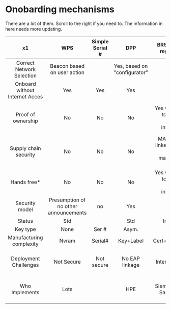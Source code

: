 # Onobarding mechanisms

There are a lot of them.  Scroll to the right if you need to.  The information in here needs more updating.


|  x1 | WPS | Simple Serial # | DPP | BRSKI w/pre-registration | BRSKI with POP no pre-registration | BRSKI / THREAD | OCF | Alljoyn | Bluetooth | EAP-NOOB | Intel SDO | 3G/4G/5G | LoRaWAN | Zigbee |
|:---:|:---:|:---:|:---:|:---:|:---:|:---:|:---:|:---:|:---:|:---:|:---:|:---:|:---:|:---:|
| Correct Network Selection | Beacon based on user action |   | Yes, based on "configurator" | Hunt | Hunt |   | SoftAP / Beacon | Yes | Via Manual Pairing | Hunt |    |  | | Hunt |
| Onboard without Internet Acces  | Yes | Yes | Yes | No | Yes | No | Yes | Yes | Yes | Yes | Yes | No | | |
| Proof of ownership | No | No | No | Yes when linked to sales or system integrators | Yes when linked to sales or system integrators | Yes when linked to sales or system integrators | Yes | Yes | No | No | Yes | | | No |
| Supply chain security | No | No | No | MASA can be linked to supply chain management tools |   | MASA can be linked to supply chain management tools | No | No | No | No |   | | | No |
| Hands free* | No | No | No | Yes when linked to sales or system integrators | No | Yes with a MASA | No | No | Not with proof of posession | No | Yes | Yes? | | Not securely |
| Security model | Presumption of no other announcements | no | Yes | Yes | Yes |   | Yes |   | No real PoP | Dynamic Code Gen | Yes | | | Pre-provisioned |
| Status | Std |   | Std | In stream | Beginning |   | Std | Std | Std | Beginning |   | | | Std |
| Key type | None | Ser # | Asym. | X.509 | X.509+private |   | Asym | Asym | Asym | Asym | Asym | | |
| Manufacturing complexity | Nvram | Serial# | Key+Label | Cert+Registration | Cert+label |   | Key+Label | Key+Label | Minimal | Dynamic Code Gen |   | SIM/SoftCIM | | Preconfiguration |
| Deployment Challenges | Not Secure | Not secure | No EAP linkage | Internet access | Scan required |   | Scan required and no EAP | No EAP linkage |   |   | SDO components | | | |
| Who Implements | Lots |   | HPE | Siemens, Cisco, Sandelmann  |   | Siemens, NXP, Sandelmann, SILABs |   |   | Everyone |   | Intel, ARM | | | Lots |
